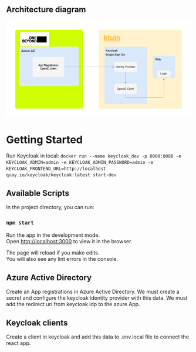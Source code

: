 ## Architecture diagram

![alt text](https://github.com/juanma-dominguez/AzureKeycloak/blob/main/docs/arch.png?raw=true)

# Getting Started

Run Keycloak in local: `docker run --name keycloak_dev -p 8080:8080 -e KEYCLOAK_ADMIN=admin -e KEYCLOAK_ADMIN_PASSWORD=admin -e KEYCLOAK_FRONTEND_URL=http://localhost quay.io/keycloak/keycloak:latest start-dev`

## Available Scripts

In the project directory, you can run:

### `npm start`

Run the app in the development mode.\
Open [http://localhost:3000](http://localhost:3000) to view it in the browser.

The page will reload if you make edits.\
You will also see any lint errors in the console.

## Azure Active Directory

Create an App registrations in Azure Active Directory. We must create a secret and configure the keycloak identity provider with this data. We must add the redirect uri from keycloak idp to the azure App.

## Keycloak clients

Create a client in keycloak and add this data to .env.local file to connect the react app.
